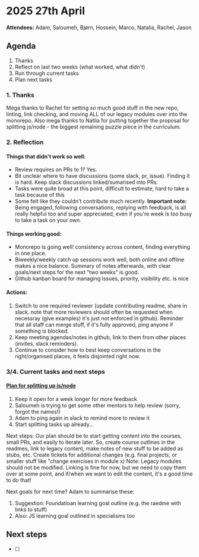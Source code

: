 # 2025 27th April

**Attendees:** Adam, Saloumeh, Bjørn, Hossein, Marco, Natalia, Rachel, Jason

## Agenda
1. Thanks
1. Reflect on last two weeks (what worked, what didn't)
3. Run through current tasks
4. Plan next tasks

### 1. Thanks
Mega thanks to Rachel for setting _so_ much good stuff in the new repo, linting, link checking, and moving ALL of our legacy modules over into the monorepo.
Also mega thanks to Natlia for putting together the proposal for splitting js/node - the biggest remaining puzzle piece in the curriculum.

### 2. Reflection
#### Things that didn't work so well:
- Review requires on PRs to 1? Yes.
- Bit unclear where to have discussions (some slack, pr, issue). Finding it is hard. Keep slack discussions linked/sumarised into PRs.
- Tasks were quite broad at this point, difficult to estimate, hard to take a task because of this
- Some felt like they couldn't contribute much recently. **Important note:** Being engaged, following conversations, replying with feedback, is all really helpful too and super appreciated, even if you're week is too busy to take a task on your own.

#### Things working good:
- Monorepo is going well! consistency across content, finding everything in one place.
- Biweekly/weekly catch up sessions work well, both online and offline makes a nice balance. Summary of notes afterwards, with clear goals/next steps for the next "two weeks" is good.
- Github kanban board for managing issues, priority, visibility etc. is nice

#### Actions:
1. Switch to one required reviewer (update contributing readme, share in slack. note that more reviewers should often be requested when necessray (give examples) it's just not enforced in github). Reminder that all staff can merge stuff, if it's fully approved, ping anyone if something is blocked.
2. Keep meeting agendas/notes in github, link to them from other places (invites, slack reminders).
3. Continue to consider how to best keep conversations in the right/organised places, it feels disjointed right now.

### 3/4. Current tasks and next steps

#### [Plan for splitting up js/node](https://github.com/HackYourFuture-CPH/programme/issues/4)
1. Keep it open for a week longer for more feedback
1. Saloumeh is trying to get some other mentors to help review (sorry, forgot the names!)
2. Adam to ping again in slack to remind more to review it
3. Start splitting tasks up already...

Next steps:
Our plan should be to start getting content into the courses, small PRs, and easily to iterate later.
So, create course outlines in the readmes, link to legacy content, make notes of new stuff to be added as stubs, etc.
Create tickets for additional changes (e.g. final projects, or smaller stuff like "change exercises in module x)
Note: Legacy modules should not be modified. Linking is fine for now, but we need to copy them over at some point, and if/when we want to edit the content, it's a good time to do that!

Next goals for next time?
Adam to summarise these:
1. Suggestion: Foundatioan learning goal outline (e.g. the raedme with links to stuff)
2. Also: JS learning goal outlined in specialisms too

## Next steps

- [ ] 

